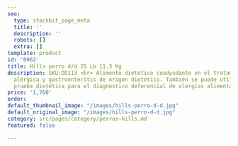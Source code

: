 ```yaml
---
seo:
  type: stackbit_page_meta
  title: ''
  description: ''
  robots: []
  extra: []
template: product
id: '0062'
title: Hills perro d/d 25 Lb 11.3 Kg
description: SKU:DD113 <br> Alimento dietético coadyudante en el tratamiento de dermatitis
  alérgica y gastroenteritis de origen dietético. También se puede utilizar como una
  prueba dietética para el diagnostico deferencial de alergias alimentarias
price: '1,760'
order: 
default_thumbnail_image: "/images/hills-perro-d-d.jpg"
default_original_image: "/images/hills-perro-d-d.jpg"
category: src/pages/category/perros-hills.md
featured: false

---
```

